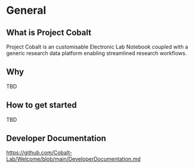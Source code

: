 # General
## What is Project Cobalt 
Project Cobalt is an customisable Electronic Lab Notebook coupled with a generic research data platform enabling streamlined research workflows.  

## Why
TBD

## How to get started
TBD

## Developer Documentation

https://github.com/Cobalt-Lab/Welcome/blob/main/DeveloperDocumentation.md

